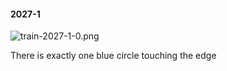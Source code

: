 #### 2027-1
![train-2027-1-0.png](https://github.com/lil-lab/nlvr/raw/master/nlvr/train/images/52/train-2027-1-0.png "train-2027-1-0.png")

There is exactly one blue circle touching the edge